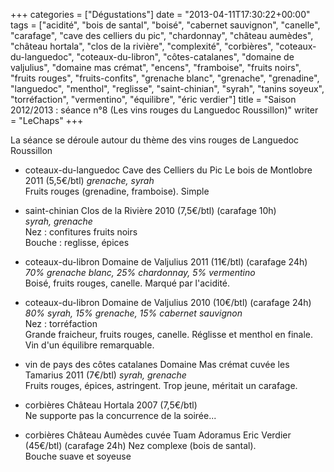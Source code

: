 +++
categories = ["Dégustations"]
date = "2013-04-11T17:30:22+00:00"
tags = ["acidité", "bois de santal", "boisé", "cabernet sauvignon", "canelle", "carafage", "cave des celliers du pic", "chardonnay", "château aumèdes", "château hortala", "clos de la rivière", "complexité", "corbières", "coteaux-du-languedoc", "coteaux-du-libron", "côtes-catalanes", "domaine de valjulius", "domaine mas crémat", "encens", "framboise", "fruits noirs", "fruits rouges", "fruits-confits", "grenache blanc", "grenache", "grenadine", "languedoc", "menthol", "reglisse", "saint-chinian", "syrah", "tanins soyeux", "torréfaction", "vermentino", "équilibre", "éric verdier"] 
title = "Saison 2012/2013 : séance n°8 (Les vins rouges du Languedoc Roussillon)"
writer = "LeChaps"
+++

La séance se déroule autour du thème des vins rouges de Languedoc Roussillon

* coteaux-du-languedoc Cave des Celliers du Pic Le bois de Montlobre 2011  (5,5€/btl)
_grenache, syrah_  
Fruits rouges (grenadine, framboise). Simple

* saint-chinian Clos de la Rivière 2010 (7,5€/btl) (carafage 10h) <i class="fa fa-plus-circle"></i>  
_syrah, grenache_  
Nez : confitures fruits noirs  
Bouche : reglisse, épices

* coteaux-du-libron Domaine de Valjulius 2011 (11€/btl) (carafage 24h)
_70% grenache blanc, 25% chardonnay, 5% vermentino_  
Boisé, fruits rouges, canelle. Marqué par l'acidité.

* coteaux-du-libron Domaine de Valjulius 2010 (10€/btl) (carafage 24h) <i class="fa fa-plus-circle"></i> <i class="fa fa-plus-circle"></i>  
_80% syrah, 15% grenache, 15% cabernet sauvignon_  
Nez : torréfaction  
Grande fraicheur, fruits rouges, canelle. Réglisse et menthol en finale.  
Vin d'un équilibre remarquable.

* vin de pays des côtes catalanes Domaine Mas crémat cuvée les Tamarius 2011 (7€/btl)
_syrah, grenache_  
Fruits rouges, épices, astringent. Trop jeune, méritait un carafage.

* corbières Château Hortala 2007 (7,5€/btl)  
Ne supporte pas la concurrence de la soirée...

* corbières Château Aumèdes cuvée Tuam Adoramus Eric Verdier (45€/btl) (carafage 24h) <i class="fa fa-plus-circle"></i>
Nez complexe  (bois de santal).  
Bouche suave et soyeuse
